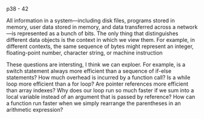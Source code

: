 p38 - 42

All information in a system—including disk files, programs stored in memory, user data stored in
memory, and data transferred across a network—is represented as a bunch of bits.
The only thing that distinguishes different data objects is the context in which
we view them. For example, in different contexts, the same sequence of bytes
might represent an integer, floating-point number, character string, or machine instruction

These questions are intersting, I think we can exploer. For example, is a switch statement
always more efficient than a sequence of if-else statements? How much
overhead is incurred by a function call? Is a while loop more efficient than
a for loop? Are pointer references more efficient than array indexes? Why
does our loop run so much faster if we sum into a local variable instead of an
argument that is passed by reference? How can a function run faster when we
simply rearrange the parentheses in an arithmetic expression?